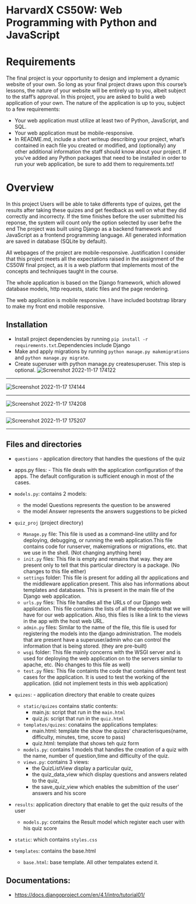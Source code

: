  # HarvardX CS50W: Web Programming with Python and JavaScript
# Requirements
The final project is your opportunity to design and implement a dynamic website of your own. So long as your final project draws upon this course’s lessons, the nature of your website will be entirely up to you, albeit subject to the staff’s approval.
In this project, you are asked to build a web application of your own. The nature of the application is up to you, subject to a few requirements:
 - Your web application must utilize at least two of Python, JavaScript, and SQL.
 - Your web application must be mobile-responsive.
 - In README.md, include a short writeup describing your project, what’s contained    in each file you created or modified, and (optionally) any other additional information the staff should know about your project.
 If you’ve added any Python packages that need to be installed in order to run your web application, be sure to add them to requirements.txt!

# Overview

In this project Users will be able to take differents type of quizes, get the results after taking these quizes and get feedback as well on what they did correctly and incorrecty. If the time finishes before the user submitted his reponse, the system will count only the option selected by user befre the end
The project was built using Django as a backend framework and JavaScript as a frontend programming language. All generated information are saved in database (SQLite by default).

All webpages of the project are mobile-responsive.
Justification
I consider that this project meets all the expectations raised in the assignment of the CS50W final project, as it is a web platform that implements most of the concepts and techniques taught in the course.

The whole application is based on the Django framework, which allowed  database models, http requests, static files and the page rendering.

The web application is mobile responsive. I have included bootstrap library to make my front end mobile responsive.



## Installation
- Install project dependencies by running `pip install -r requirements.txt`.Dependencies include Django
- Make and apply migrations by running `python manage.py makemigrations` and `python manage.py migrate`.
- Create superuser with python manage.py createsuperuser. This step is optional.
![Screenshot 2022-11-17 174122](https://user-images.githubusercontent.com/96381612/202492617-254a0d58-52d3-4605-bab6-96b3dbde88e9.png)
********************************************************************************************************************************************
![Screenshot 2022-11-17 174144](https://user-images.githubusercontent.com/96381612/202492662-c1d6d9c7-5104-434f-9429-2da56fe45b1f.png)
********************************************************************************************************************************************
![Screenshot 2022-11-17 174208](https://user-images.githubusercontent.com/96381612/202492701-43dd65a8-3a5e-4e17-b50d-0daebf3c90f7.png)
********************************************************************************************************************************************
![Screenshot 2022-11-17 175207](https://user-images.githubusercontent.com/96381612/202492749-f90f01d3-6397-483f-932e-b51a4224cab7.png)
********************************************************************************************************************************************
## Files and directories

- `questions` - application directory that handles the questions of the quiz

- apps.py files: - This file deals with the application configuration of the apps. The default configuration is sufficient enough in most of the cases.

- `models.py`: contains 2 models: 
    - the model Questions represents the question to be answered 
    - the model Answer represents the answers suggestions to be picked

- `quiz_proj` (project directory)
   - `Manage.py` file:
   This file is used as a command-line utility and for deploying, debugging, or running the web application.This file contains code for runserver, makemigrations or migrations, etc. that we use in the shell. (Not changing anything here)
   - `init.py` files:
   This file is empty and remains that way. they are present only to tell that this particular directory is a package. (No changes to this file either)
   - `settings` folder:
   This file is present for adding all thr applications and the middleware application present. This also has informations about templates and databases. This is present in the main file of the Django web application.
   - `urls.py` files:
   This file handles all the URLs of our Django web application. This file contains the lists of all the endpoints that we will have for our web application. Also, this files is like a link to the views in the app with the host web URL.
   - `admin.py` files:
   Similar to the name of the file, this file is used for registering the models into the django administration. The models that are present have a superuser/admin who can control the information that is being stored. (they are pre-built)
   - `wsgi` folder:
   This file mainly concerns with the WSGI server and is used for deploying the web application on to the servers similar to apache, etc. (No changes to this file as well)
   - `test.py` files:
   This file containts the code that contains different test cases for the application. It is used to test the working of the application. (did not implement tests in this web application)


- `quizes`:  - application directory that enable to create quizes
   - `static/quizes` contains static contents:
       - main.js: script that run in the `main.html` 
       - quiz.js: script that run in the `quiz.html`
   - `templates/quizes`: conatains the applications templates:
       - main.html: template the show the quizes' characterisques(name, difficulty, minutes, time, score to pass)
       - quiz.html: template that shows teh quiz form  
  - `models.py`: contains 1 models that handles the creation of a quiz with the name, number of question,time and difficulty of the quiz.
  - `views.py`: contains 3 views: 
     - the QuizListView  display a particular quiz,
     - the quiz_data_view which display questions and answers related to the quiz,
     - the save_quiz_view which enables the submittion of the user' answers and his score

- `results`: application directory that enable to get the quiz results of the user
   - `models.py`: contains the Result model which register each user with his quiz score 

- `static`: which contains `styles.css`               

- `templates`: contains the base.html
   - `base.html`: base template. All other tempalates extend it.

                      
## Documentations:
- https://docs.djangoproject.com/en/4.1/intro/tutorial01/

       
